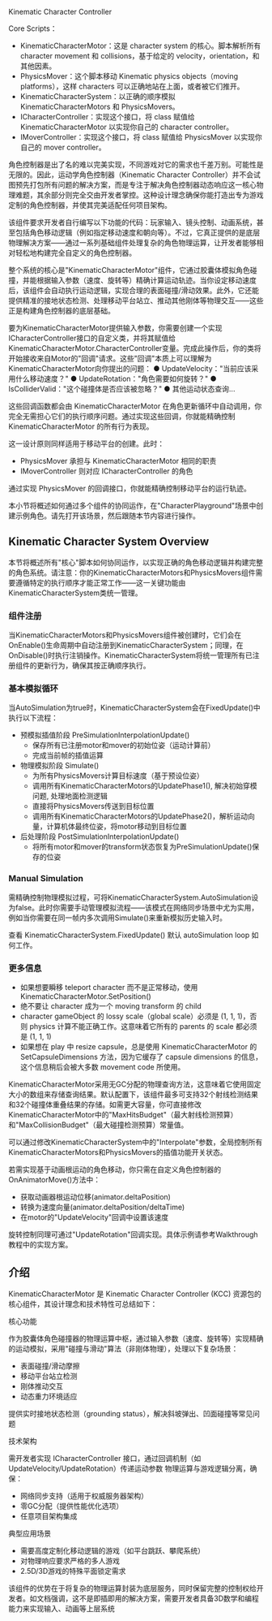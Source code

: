 Kinematic Character Controller

Core Scripts：

- KinematicCharacterMotor：这是 character system 的核心。脚本解析所有 character movement 和 collisions，基于给定的 velocity，orientation，和其他因素。
- PhysicsMover：这个脚本移动 Kinematic physics objects（moving platforms），这样 characters 可以正确地站在上面，或者被它们推开。
- KinematicCharacterSystem：以正确的顺序模拟 KinematicCharacterMotors 和 PhysicsMovers。
- ICharacterController：实现这个接口，将 class 赋值给 KinematicCharacterMotor 以实现你自己的 character controller。
- IMoverController：实现这个接口，将 class 赋值给 PhysicsMover 以实现你自己的 mover controller。

角色控制器是出了名的难以完美实现，不同游戏对它的需求也千差万别。可能性是无限的。因此，运动学角色控制器（Kinematic Character Controller）并不会试图预先打包所有问题的解决方案，而是专注于解决角色控制器动态响应这一核心物理难题，其余部分则完全交由开发者掌控。这种设计理念确保你能打造出专为游戏定制的角色控制器，并使其完美适配任何项目架构。

该组件要求开发者自行编写以下功能的代码：玩家输入、镜头控制、动画系统，甚至包括角色移动逻辑（例如指定移动速度和朝向等）。不过，它真正提供的是底层物理解决方案——通过一系列基础组件处理复杂的角色物理运算，让开发者能够相对轻松地构建完全自定义的角色控制器。

整个系统的核心是"KinematicCharacterMotor"组件，它通过胶囊体模拟角色碰撞，并能根据输入参数（速度、旋转等）精确计算运动轨迹。当你设定移动速度后，该组件会自动执行运动逻辑，实现合理的表面碰撞/滑动效果。此外，它还能提供精准的接地状态检测、处理移动平台站立、推动其他刚体等物理交互——这些正是构建角色控制器的底层基础。

要为KinematicCharacterMotor提供输入参数，你需要创建一个实现ICharacterController接口的自定义类，并将其赋值给KinematicCharacterMotor.CharacterController变量。完成此操作后，你的类将开始接收来自Motor的"回调"请求。这些"回调"本质上可以理解为KinematicCharacterMotor向你提出的问题：
● UpdateVelocity："当前应该采用什么移动速度？"
● UpdateRotation："角色需要如何旋转？"
● IsColliderValid："这个碰撞体是否应该被忽略？"
● 其他运动状态查询...

这些回调函数都会由 KinematicCharacterMotor 在角色更新循环中自动调用，你完全无需担心它们的执行顺序问题。通过实现这些回调，你就能精确控制 KinematicCharacterMotor 的所有行为表现。

这一设计原则同样适用于移动平台的创建。此时：

- ​PhysicsMover​ 承担与 KinematicCharacterMotor 相同的职责
- ​IMoverController​ 则对应 ICharacterController 的角色

通过实现 PhysicsMover 的回调接口，你就能精确控制移动平台的运行轨迹。


本小节将概述如何通过多个组件的协同运作，在"CharacterPlayground"场景中创建示例角色。请先打开该场景，然后跟随本节内容进行操作。

## Kinematic Character System Overview

本节将概述所有"核心"脚本如何协同运作，以实现正确的角色移动逻辑并构建完整的角色系统。请注意：你的KinematicCharacterMotors和PhysicsMovers组件需要遵循特定的执行顺序才能正常工作——这一关键功能由KinematicCharacterSystem类统一管理。

### 组件注册

当KinematicCharacterMotors和PhysicsMovers组件被创建时，它们会在OnEnable()生命周期中自动注册到KinematicCharacterSystem；同理，在OnDisable()时执行注销操作。KinematicCharacterSystem将统一管理所有已注册组件的更新行为，确保其按正确顺序执行。

### 基本模拟循环

当AutoSimulation为true时，KinematicCharacterSystem会在FixedUpdate()中执行以下流程：

- 预模拟插值阶段 PreSimulationInterpolationUpdate()
  - 保存所有已注册motor和mover的初始位姿（运动计算前）
  - 完成当前帧的插值运算
- 物理模拟阶段 Simulate()
  - 为所有PhysicsMovers计算目标速度（基于预设位姿）
  - 调用所有KinematicCharacterMotors的UpdatePhase1(), 解决初始穿模问题, 处理地面检测逻辑
  - 直接将PhysicsMovers传送到目标位置
  - 调用所有KinematicCharacterMotors的UpdatePhase2()，解析运动向量，计算机体最终位姿，将motor移动到目标位置
- 后处理阶段 PostSimulationInterpolationUpdate()
  - 将所有motor和mover的transform状态恢复为PreSimulationUpdate()保存的位姿

### Manual Simulation

需精确控制物理模拟过程，可将KinematicCharacterSystem.AutoSimulation设为false。此时你需要手动管理模拟流程——该模式在网络同步场景中尤为实用，例如当你需要在同一帧内多次调用Simulate()来重新模拟历史输入时。

查看 KinematicCharacterSystem.FixedUpdate() 默认 autoSimulation loop 如何工作。

### 更多信息

- 如果想要瞬移 teleport character 而不是正常移动，使用 KinematicCharacterMotor.SetPosition()
- 绝不要让 character 成为一个 moving transform 的 child
- character gameObject 的 lossy scale（global scale）必须是 (1, 1, 1)，否则 physics 计算不能正确工作。这意味着它所有的 parents 的 scale 都必须是 (1, 1, 1)
- 如果想在 play 中 resize capsule，总是使用 KinematicCharacterMotor 的 SetCapsuleDimensions 方法，因为它缓存了 capsule dimensions 的信息，这个信息稍后会被大多数 movement code 所使用。

KinematicCharacterMotor采用无GC分配的物理查询方法，这意味着它使用固定大小的数组来存储查询结果。默认配置下，该组件最多可支持32个射线检测结果和32个碰撞体重叠结果的存储。如需更大容量，你可直接修改KinematicCharacterMotor中的"MaxHitsBudget"（最大射线检测预算）和"MaxCollisionBudget"（最大碰撞检测预算）常量值。

可以通过修改KinematicCharacterSystem中的"Interpolate"参数，全局控制所有KinematicCharacterMotors和PhysicsMovers的插值功能开关状态。

若需实现基于动画根运动的角色移动，你只需在自定义角色控制器的OnAnimatorMove()方法中：

- 获取动画器根运动位移(animator.deltaPosition)
- 转换为速度向量(animator.deltaPosition/deltaTime)
- 在motor的"UpdateVelocity"回调中设置该速度

旋转控制同理可通过"UpdateRotation"回调实现。具体示例请参考Walkthrough教程中的实现方案。

## 介绍

KinematicCharacterMotor 是 Kinematic Character Controller (KCC) 资源包的核心组件，其设计理念和技术特性可总结如下：

​核心功能​

作为胶囊体角色碰撞器的物理运算中枢，通过输入参数（速度、旋转等）实现精确的运动模拟，采用"碰撞与滑动"算法（非刚体物理），处理以下复杂场景：
- 表面碰撞/滑动摩擦
- 移动平台站立检测
- 刚体推动交互
- 动态重力环境适应

提供实时接地状态检测（grounding status），解决斜坡弹出、凹面碰撞等常见问题

​技术架构​

需开发者实现 ICharacterController 接口，通过回调机制（如 UpdateVelocity/UpdateRotation）传递运动参数
物理运算与游戏逻辑分离，确保：
- 网络同步支持（适用于权威服务器架构）
- 零GC分配（提供性能优化选项）
- 任意项目架构集成

​典型应用场景​

- 需要高度定制化移动逻辑的游戏（如平台跳跃、攀爬系统）
- 对物理响应要求严格的多人游戏
- 2.5D/3D游戏的特殊平面锁定需求

该组件的优势在于将复杂的物理运算封装为底层服务，同时保留完整的控制权给开发者。如文档强调，这不是即插即用的解决方案，需要开发者具备3D数学和编程能力来实现输入、动画等上层系统